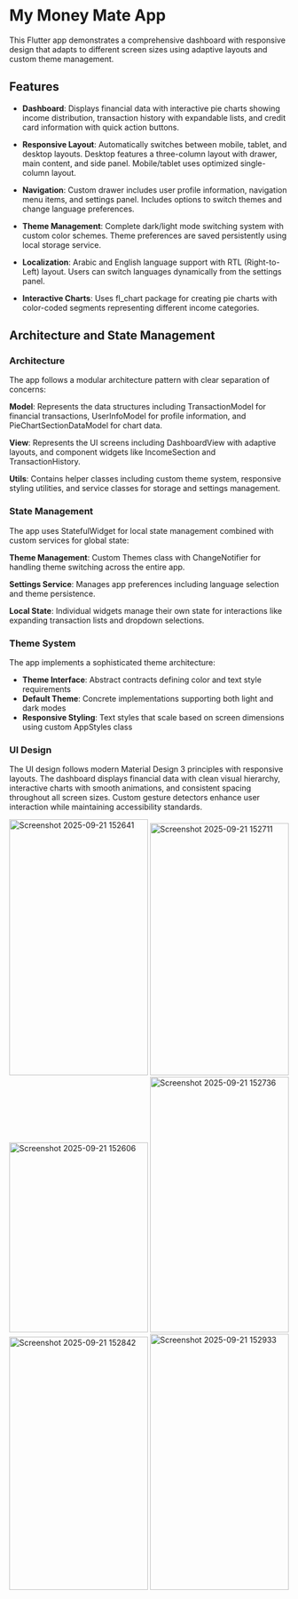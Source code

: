 # My Money Mate App
This Flutter app demonstrates a comprehensive dashboard with responsive design that adapts to different screen sizes using adaptive layouts and custom theme management.

## Features
- **Dashboard**: Displays financial data with interactive pie charts showing income distribution, transaction history with expandable lists, and credit card information with quick action buttons.

- **Responsive Layout**: Automatically switches between mobile, tablet, and desktop layouts. Desktop features a three-column layout with drawer, main content, and side panel. Mobile/tablet uses optimized single-column layout.

- **Navigation**: Custom drawer includes user profile information, navigation menu items, and settings panel. Includes options to switch themes and change language preferences.

- **Theme Management**: Complete dark/light mode switching system with custom color schemes. Theme preferences are saved persistently using local storage service.

- **Localization**: Arabic and English language support with RTL (Right-to-Left) layout. Users can switch languages dynamically from the settings panel.

- **Interactive Charts**: Uses fl_chart package for creating pie charts with color-coded segments representing different income categories.

## Architecture and State Management
### Architecture
The app follows a modular architecture pattern with clear separation of concerns:

**Model**: Represents the data structures including TransactionModel for financial transactions, UserInfoModel for profile information, and PieChartSectionDataModel for chart data.

**View**: Represents the UI screens including DashboardView with adaptive layouts, and component widgets like IncomeSection and TransactionHistory.

**Utils**: Contains helper classes including custom theme system, responsive styling utilities, and service classes for storage and settings management.

### State Management
The app uses StatefulWidget for local state management combined with custom services for global state:

**Theme Management**: Custom Themes class with ChangeNotifier for handling theme switching across the entire app.

**Settings Service**: Manages app preferences including language selection and theme persistence.

**Local State**: Individual widgets manage their own state for interactions like expanding transaction lists and dropdown selections.

### Theme System
The app implements a sophisticated theme architecture:

- **Theme Interface**: Abstract contracts defining color and text style requirements
- **Default Theme**: Concrete implementations supporting both light and dark modes  
- **Responsive Styling**: Text styles that scale based on screen dimensions using custom AppStyles class

### UI Design
The UI design follows modern Material Design 3 principles with responsive layouts. The dashboard displays financial data with clean visual hierarchy, interactive charts with smooth animations, and consistent spacing throughout all screen sizes. Custom gesture detectors enhance user interaction while maintaining accessibility standards.

<img width="250" height="461" alt="Screenshot 2025-09-21 152641" src="https://github.com/user-attachments/assets/8826c3dc-6576-481e-9d45-ce450e7e2c5b" /> <img width="250" height="454" alt="Screenshot 2025-09-21 152711" src="https://github.com/user-attachments/assets/97b041ed-1f6f-4b08-a2ba-8886c27ea41a" /> <img width="250" height="342" alt="Screenshot 2025-09-21 152606" src="https://github.com/user-attachments/assets/b0ebdc14-136a-4fe8-9409-e1c2d9f8761f" />
<img width="250" height="460" alt="Screenshot 2025-09-21 152736" src="https://github.com/user-attachments/assets/8f4cdce1-7cfa-4a7c-84df-cc1cb0801213" />
<img width="250" height="456" alt="Screenshot 2025-09-21 152842" src="https://github.com/user-attachments/assets/b6ef6d8b-fd7a-438b-b9c3-83f0ad211259" />
<img width="250" height="461" alt="Screenshot 2025-09-21 152933" src="https://github.com/user-attachments/assets/8f9edd97-7402-4bdd-b563-0fbcf2767d1d" />
